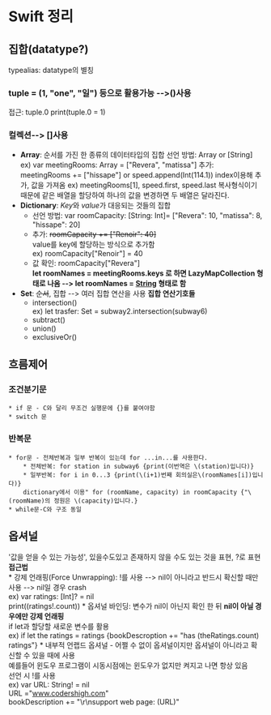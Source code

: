 # **Swift** 정리  
## 집합(datatype?)
typealias: datatype의 별칭
### tuple = (1, "one", "일") 등으로 활용가능 -->()사용
접근: tuple.0
print(tuple.0 = 1)
### 컬렉션--> []사용
* **Array**: 순서를 가진 한 종류의 데이터타입의 집합
    선언 방법: Array<String> or [String]
        ex) var meetingRooms: Array<String> = ["Revera", "matissa"]
        추가: meetingRooms += ["hissape"] or speed.append(Int(114.1))
    index이용해 추가, 값을 가져옴
        ex) meetingRooms[1], speed.first, speed.last
    복사형식이기때문에 같은 배열을 할당하여 하나의 값을 변경하면 두 배열은 달라진다.
* **Dictionary**: *Key*와 *value*가 대응되는 것들의 집합  
    * 선언 방법: var roomCapacity: [String: Int]= ["Revera": 10, "matissa": 8,             "hissape": 20]  
    * 추가: ~~roomCapacity += ["Renoir": 40]~~  
        value를 key에 할당하는 방식으로 추가함  
        ex) roomCapacity["Renoir"] = 40  
    * 값 확인: roomCapacity["Revera"]  
        **let roomNames = meetingRooms.keys 로 하면 LazyMapCollection 형태로 나옴 --> let roomNames = [String](meetingRooms.keys) 형태로 함**
* **Set**: ~~순서~~, 집합 --> 여러 집합 연산을 사용
    **집합 연산기호들**
    * intersection()  
        ex) let trasfer: Set = subway2.intersection(subway6)
    * subtract()
    * union()
    * exclusiveOr()
## 흐름제어
### 조건분기문
    * if 문 - C와 달리 무조건 실행문에 {}를 붙여야함
    * switch 문
### 반복문
    * for문 - 전체반복과 일부 반복이 있는데 for ...in...를 사용한다.
        * 전체반복: for station in subway6 {print(이번역은 \(station)입니다)}
        * 일부반복: for i in 0...3 {print(\(i+1)번째 회의실은\(roomNames[i])입니다)}  
        dictionary에서 이용" for (roomName, capacity) in roomCapacity {"\(roomName)의 정원은 \(capacity)입니다.}
    * while문-C와 구조 동일
## 옵셔널
'값을 얻을 수 있는 가능성', 있을수도있고 존재하지 않을 수도 있는 것을 표현, ?로 표현  
**접근법**  
    * 강제 언래핑(Force Unwrapping): !를 사용 --> nil이 아니라고 반드시 확신할 때만 사용 --> nil일 경우 crash  
        ex) var ratings: [Int]? = nil  
            print(\(ratings!.count))
    * 옵셔널 바인딩: 변수가 nil이 아닌지 확인 한 뒤 **nil이 아닐 경우에만 강제 언래핑**  
        if let과 할당할 새로운 변수를 활용  
        ex) if let the ratings = ratings {bookDescroption += "has \(theRatings.count) ratings"}
    * 내부적 언랩드 옵셔널 - 어쩔 수 없이 옵셔널이지만 옵셔널이 아니라고 확신할 수 있을 때에 사용  
                            예를들어 윈도우 프로그램이 시동시점에는 윈도우가 없지만 켜지고 나면 항상 있음  
                            선언 시 !를 사용  
        ex) var URL: String! = nil  
            URL ="www.codershigh.com"  
            bookDescription += "\r\nsupport web page: \(URL)"